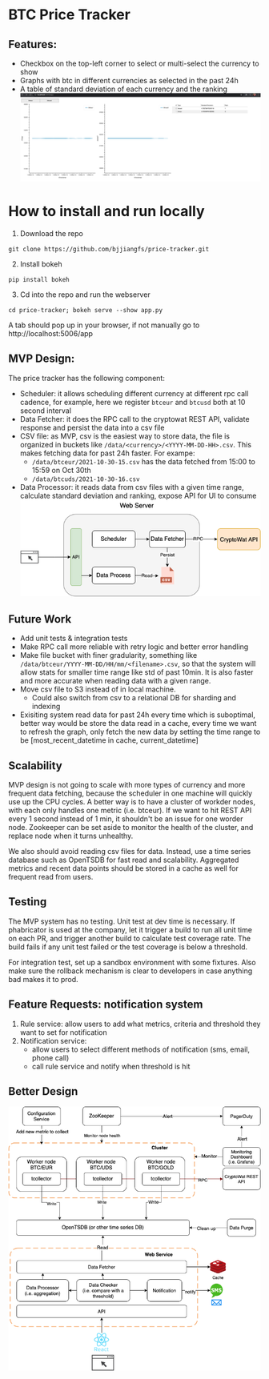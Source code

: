 # BTC Price Tracker
## Features:
- Checkbox on the top-left corner to select or multi-select the currency to show
- Graphs with btc in different currencies as selected in the past 24h
- A table of standard deviation of each currency and the ranking
![Screenshot](demo.png)

# How to install and run locally

1. Download the repo
```
git clone https://github.com/bjjiangfs/price-tracker.git
```

2. Install bokeh
```
pip install bokeh
```

3. Cd into the repo and run the webserver
```
cd price-tracker; bokeh serve --show app.py
```

A tab should pop up in your browser, if not manually go to http://localhost:5006/app

## MVP Design:
The price tracker has the following component:
- Scheduler: it allows scheduling different currency at different rpc call cadence, for example, here we register `btceur` and `btcusd` both at 10 second interval
- Data Fetcher: it does the RPC call to the cryptowat REST API, validate response and persist the data into a csv file
- CSV file: as MVP, csv is the easiest way to store data, the file is organized in buckets like `/data/<currency>/<YYYY-MM-DD-HH>.csv`. This makes fetching data for past 24h faster. For exampe:
  - `/data/btceur/2021-10-30-15.csv` has the data fetched from 15:00 to 15:59 on Oct 30th
  - `/data/btcuds/2021-10-30-16.csv`
- Data Processor: it reads data from csv files with a given time range, calculate standard deviation and ranking, expose API for UI to consume
![Screenshot](mvp_design.png)

## Future Work
- Add unit tests & integration tests
- Make RPC call more reliable with retry logic and better error handling
- Make file bucket with finer gradularity, something like `/data/btceur/YYYY-MM-DD/HH/mm/<filename>.csv`, so that the system will allow stats for smaller time range like std of past 10min. It is also faster and more accurate when reading data with a given range.
- Move csv file to S3 instead of in local machine. 
  - Could also switch from csv to a relational DB for sharding and indexing
- Exisiting system read data for past 24h every time which is suboptimal, better way would be store the data read in a cache, every time we want to refresh the graph, only fetch the new data by setting the time range to be [most_recent_datetime in cache, current_datetime]

## Scalability
MVP design is not going to scale with more types of currency and more frequent data fetching, because the scheduler in one machine will quickly use up the CPU cycles. A better way is to have a cluster of workder nodes, with each only handles one metric (i.e. btceur). If we want to hit REST API every 1 second instead of 1 min, it shouldn't be an issue for one worder node. Zookeeper can be set aside to monitor the health of the cluster, and replace node when it turns unhealthy.

We also should avoid reading csv files for data. Instead, use a time series database such as OpenTSDB for fast read and scalability. Aggregated metrics and recent data points should be stored in a cache as well for frequent read from users.

## Testing
The MVP system has no testing. Unit test at dev time is necessary. If phabricator is used at the company, let it trigger a build to run all unit time on each PR, and trigger another build to calculate test coverage rate. The build fails if any unit test failed or the test coverage is below a threshold. 

For integration test, set up a sandbox environment with some fixtures. Also make sure the rollback mechanism is clear to developers in case anything bad makes it to prod.

## Feature Requests: notification system
1. Rule service: allow users to add what metrics, criteria and threshold they want to set for notification
2. Notification service:
   - allow users to select different methods of notification (sms, email, phone call)
   - call rule service and notify when threshold is hit

## Better Design
![Screenshot](better_design.png)

